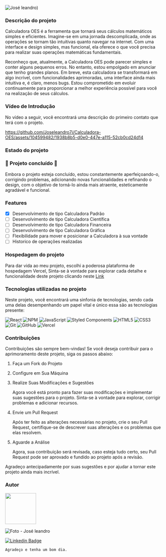 
![José leandro)](https://github.com/Joseleandro7i/Calculadora-OES/assets/104599482/66ac3f86-6a4e-4342-afbb-d0a3e0a8c395) 
 
 ### Descrição do projeto

 Calculadora OES é a ferramenta que tornará seus cálculos matemáticos simples e eficientes. Imagine-se em uma jornada descomplicada, onde as operações se tornam tão intuitivas quanto navegar na internet. Com uma interface e design simples, mas funcional, ela oferece o que você precisa para realizar suas operações matemáticas fundamentais.

Reconheço que, atualmente, a Calculadora OES pode parecer simples e conter alguns pequenos erros. No entanto, estou empolgado em anunciar que tenho grandes planos. Em breve, esta calculadora se transformará em algo incrível, com funcionalidades aprimoradas, uma interface ainda mais intuitiva e, é claro, menos bugs. Estou comprometido em evoluir continuamente para proporcionar a melhor experiência possível para você na realização de seus cálculos.

### Vídeo de Introdução

 No vídeo a seguir, você encontrará uma descrição do primeiro contato que terá com o projeto.

  https://github.com/Joseleandro7i/Calculadora-OES/assets/104599482/1938b8b5-d0e0-447e-a115-52cb0cd24d14 

### Estado do projeto

### :construction: Projeto concluído :construction:
 
<p>Embora o projeto esteja concluído, estou constantemente aperfeiçoando-o, corrigindo problemas, adicionando novas funcionalidades e refinando o design, com o objetivo de torná-lo ainda mais atraente, esteticamente agradável e funcional.</p>

### Features

- [x] Desenvolvimento de tipo Calculadora Padrão
- [ ] Desenvolvimento de tipo Calculadora Científica
- [ ] Desenvolvimento de tipo Calculadora Financeira
- [ ] Desenvolvimento de tipo Calculadora Gráfica
- [ ] Flexibilidade para mover e posicionar a Calculadora à sua vontade
- [ ] Historico de operações realizadas

### Hospedagem do projeto

Para dar vida ao meu projeto, escolhi a poderosa plataforma de hospedagem Vercel, Sinta-se à vontade para explorar cada detalhe e funcionalidade deste projeto clicando neste
[Link](https://calculadora-oes.vercel.app/)


### Tecnologias utilizadas no projeto

Neste projeto, você encontrará uma sinfonia de tecnologias, sendo cada uma delas desempenhando um papel vital e único essa são as tecnologias presente:

![React](https://img.shields.io/badge/react-%2320232a.svg?style=for-the-badge&logo=react&logoColor=%2361DAFB) ![NPM](https://img.shields.io/badge/NPM-%23CB3837.svg?style=for-the-badge&logo=npm&logoColor=white) ![JavaScript](https://img.shields.io/badge/javascript-%23323330.svg?style=for-the-badge&logo=javascript&logoColor=%23F7DF1E) ![Styled Components](https://img.shields.io/badge/styled--components-DB7093?style=for-the-badge&logo=styled-components&logoColor=white) ![HTML5](https://img.shields.io/badge/html5-%23E34F26.svg?style=for-the-badge&logo=html5&logoColor=white)  ![CSS3](https://img.shields.io/badge/css3-%231572B6.svg?style=for-the-badge&logo=css3&logoColor=white)   ![Git](https://img.shields.io/badge/git-%23F05033.svg?style=for-the-badge&logo=git&logoColor=white) ![GitHub](https://img.shields.io/badge/github-%23121011.svg?style=for-the-badge&logo=github&logoColor=white) ![Vercel](https://img.shields.io/badge/vercel-%23000000.svg?style=for-the-badge&logo=vercel&logoColor=white)  


### Contribuições

 Contribuições são sempre bem-vindas! Se você deseja contribuir para o aprimoramento deste projeto, siga os passos abaixo:
 
  1. Faça um Fork do Projeto
 
  2. Configure em Sua Máquina
 
  3. Realize Suas Modificações e Sugestões
     
      Agora você está pronto para fazer suas modificações e implementar suas sugestões para o projeto. Sinta-se à vontade para explorar, corrigir problemas e adicionar recursos.
 
 4. Envie um Pull Request
 
      Após ter feito as alterações necessárias no projeto, crie o seu Pull Request, certifique-se de descrever suas alterações e os problemas que elas resolvem.
 
 5. Aguarde a Análise
 
      Agora, sua contribuição será revisada, caso esteja tudo certo, seu Pull Request pode ser aprovado e fundido ao projeto após a revisão.
 
 Agradeço antecipadamente por suas sugestões e por ajudar a tornar este projeto ainda mais incrível. 


### Autor

 <img src="https://github.com/Joseleandro7i/Calculadora-OES/assets/104599482/aa4ab3f4-e5a8-4958-bcdd-3307242019f8" width="100px;" alt=""/>

![Foto - José leandro](https://github.com/Joseleandro7i/Calculadora-OES/assets/104599482/aa4ab3f4-e5a8-4958-bcdd-3307242019f8)


 [![Linkedin Badge](https://img.shields.io/badge/-Leandro-blue?style=flat-square&logo=Linkedin&logoColor=white&link=https://www.linkedin.com/in/tgmarinho/)](https://www.linkedin.com/in/josé-leandro-do-nascimento/) 

    Agradeço e tenha um bom dia.


